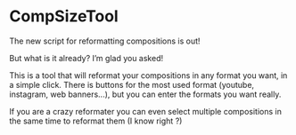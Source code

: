 # CompSizeTool

The new script for reformatting compositions is out! 

But what is it already? I’m glad you asked! 


This is a tool that will reformat your compositions in any format you want, in a simple click.
There is buttons for the most used format (youtube, instagram, web banners...), but you can enter the formats you want really.

If you are a crazy reformater you can even select multiple compositions in the same time to reformat them (I know right ?)
